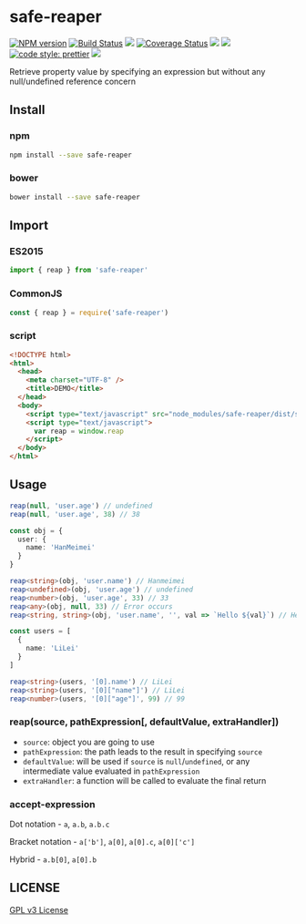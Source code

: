 # safe-reaper

[![NPM version][npm-image]][npm-url]
[![Build Status][travis-image]][travis-url]
![][travis-url]
[![Coverage Status][coverage-image]][coverage-url]
![][david-url]
![][dt-url]
[![code style: prettier][prettier-image]][prettier-url]
![][license-url]

Retrieve property value by specifying an expression but without any null/undefined reference concern

## Install

### npm

```bash
npm install --save safe-reaper
```

### bower

```bash
bower install --save safe-reaper
```

## Import

### ES2015

```typescript
import { reap } from 'safe-reaper'
```

### CommonJS

```javascript
const { reap } = require('safe-reaper')
```

### script

```html
<!DOCTYPE html>
<html>
  <head>
    <meta charset="UTF-8" />
    <title>DEMO</title>
  </head>
  <body>
    <script type="text/javascript" src="node_modules/safe-reaper/dist/safereaper.js"></script>
    <script type="text/javascript">
      var reap = window.reap
    </script>
  </body>
</html>
```

## Usage

```typescript
reap(null, 'user.age') // undefined
reap(null, 'user.age', 38) // 38

const obj = {
  user: {
    name: 'HanMeimei'
  }
}

reap<string>(obj, 'user.name') // Hanmeimei
reap<undefined>(obj, 'user.age') // undefined
reap<number>(obj, 'user.age', 33) // 33
reap<any>(obj, null, 33) // Error occurs
reap<string, string>(obj, 'user.name', '', val => `Hello ${val}`) // Hello HanMeimei

const users = [
  {
    name: 'LiLei'
  }
]

reap<string>(users, '[0].name') // LiLei
reap<string>(users, '[0]["name"]') // LiLei
reap<number>(users, '[0]["age"]', 99) // 99
```

### reap(source, pathExpression[, defaultValue, extraHandler])

- `source`: object you are going to use
- `pathExpression`: the path leads to the result in specifying `source`
- `defaultValue`: will be used if `source` is `null`/`undefined`, or any intermediate value evaluated in `pathExpression`
- `extraHandler`: a function will be called to evaluate the final return

### accept-expression

Dot notation - `a`, `a.b`, `a.b.c`

Bracket notation - `a['b']`, `a[0]`, `a[0].c`, `a[0]['c']`

Hybrid - `a.b[0]`, `a[0].b`

## LICENSE

[GPL v3 License](https://raw.githubusercontent.com/leftstick/safe-reaper/master/LICENSE)

[npm-url]: https://npmjs.org/package/safe-reaper
[npm-image]: https://badge.fury.io/js/safe-reaper.png
[travis-image]: https://www.travis-ci.org/leftstick/safe-reaper.svg?branch=master
[travis-url]: https://travis-ci.com/leftstick/safe-reaper
[coverage-image]: https://coveralls.io/repos/github/leftstick/safe-reaper/badge.svg?branch=master
[coverage-url]: https://coveralls.io/github/leftstick/safe-reaper
[david-url]: https://david-dm.org/leftstick/safe-reaper.png
[dt-url]: https://img.shields.io/npm/dt/safe-reaper.svg
[license-url]: https://img.shields.io/npm/l/safe-reaper.svg
[prettier-image]: https://img.shields.io/badge/code_style-prettier-ff69b4.svg
[prettier-url]: https://github.com/prettier/prettier
